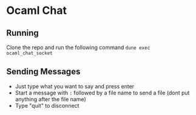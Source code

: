 # Ocaml Chat
## Running
Clone the repo and run the following command
```dune exec ocaml_chat_socket```

## Sending Messages
 - Just type what you want to say and press enter
 - Start a message with ```:``` followed by a file name to send a file (dont put anything after the file name)
 - Type "quit" to disconnect
